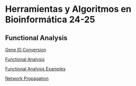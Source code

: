 
# Herramientas y Algoritmos en Bioinformática 24-25
## Functional Analysis
[Gene ID Conversion](https://amoyag.github.io/HAB_24-25/GeneID_Conversion)


[Functional Analysis](https://amoyag.github.io/HAB_24-25/functional_analysis)


[Functional Analysis Examples](https://github.com/amoyag/HAB_24-25/blob/main/functional_analysis_examples.ipynb)


[Network Propagation](https://amoyag.github.io/HAB_24-25/network_propagation.md)



